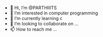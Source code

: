 - 👋 Hi, I’m @PARTHIIITS
- 👀 I’m interested in computer programming
- 🌱 I’m currently learning c
- 💞️ I’m looking to collaborate on ...
- 📫 How to reach me ...

<!---
PARTHIIITS/PARTHIIITS is a ✨ special ✨ repository because its `README.md` (this file) appears on your GitHub profile.
You can click the Preview link to take a look at your changes.
--->
